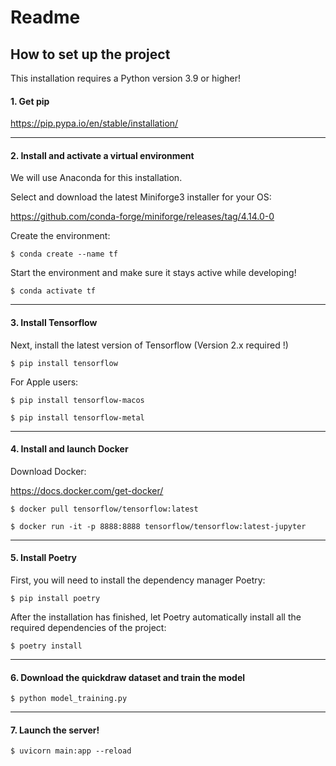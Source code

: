 # Readme
## How to set up the project

This installation requires a Python version 3.9 or higher!

#### 1. Get pip

https://pip.pypa.io/en/stable/installation/

---

#### 2. Install and activate a virtual environment

We will use Anaconda for this installation.

Select and download the latest Miniforge3 installer for your OS:

https://github.com/conda-forge/miniforge/releases/tag/4.14.0-0

Create the environment:

`$ conda create --name tf`

Start the environment and make sure it stays active while developing!

`$ conda activate tf`

---

#### 3. Install Tensorflow

Next, install the latest version of Tensorflow (Version 2.x required !)

`$ pip install tensorflow`

For Apple users:

`$ pip install tensorflow-macos`

`$ pip install tensorflow-metal`

---

#### 4. Install and launch Docker

Download Docker:

https://docs.docker.com/get-docker/

`$ docker pull tensorflow/tensorflow:latest`

`$ docker run -it -p 8888:8888 tensorflow/tensorflow:latest-jupyter`

---

#### 5. Install Poetry

First,  you will need to install the dependency manager Poetry:

`$ pip install poetry`

After the installation has finished, let Poetry automatically install all the required dependencies of the project:

`$ poetry install`

---

#### 6. Download the quickdraw dataset and train the model

`$ python model_training.py`

---

#### 7. Launch the server!
`$ uvicorn main:app --reload`
